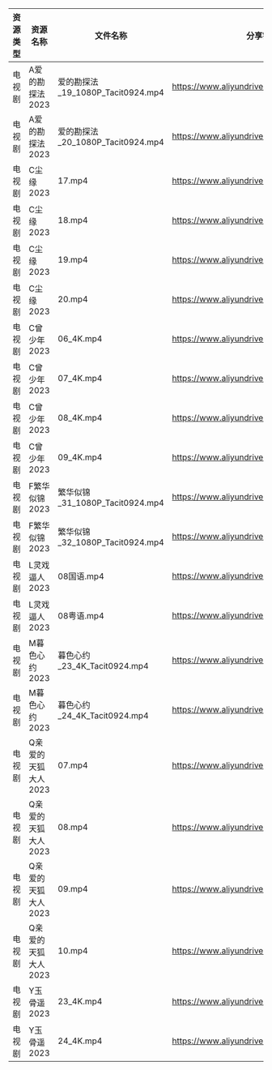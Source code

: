 | 资源类型 | 资源名称         | 文件名称                         | 分享链接                                      | 更新时间       |
| ---- | ------------ | ---------------------------- | ----------------------------------------- | ---------- |
| 电视剧  | A爱的勘探法2023   | 爱的勘探法_19_1080P_Tacit0924.mp4 | https://www.aliyundrive.com/s/RWWju1Xbxu6 | 2023-07-13 |
| 电视剧  | A爱的勘探法2023   | 爱的勘探法_20_1080P_Tacit0924.mp4 | https://www.aliyundrive.com/s/RWWju1Xbxu6 | 2023-07-13 |
| 电视剧  | C尘缘2023      | 17.mp4                       | https://www.aliyundrive.com/s/yWHajFwVrtP | 2023-07-13 |
| 电视剧  | C尘缘2023      | 18.mp4                       | https://www.aliyundrive.com/s/yWHajFwVrtP | 2023-07-13 |
| 电视剧  | C尘缘2023      | 19.mp4                       | https://www.aliyundrive.com/s/yWHajFwVrtP | 2023-07-13 |
| 电视剧  | C尘缘2023      | 20.mp4                       | https://www.aliyundrive.com/s/yWHajFwVrtP | 2023-07-13 |
| 电视剧  | C曾少年2023     | 06_4K.mp4                    | https://www.aliyundrive.com/s/FUrABu9z5Bh | 2023-07-13 |
| 电视剧  | C曾少年2023     | 07_4K.mp4                    | https://www.aliyundrive.com/s/FUrABu9z5Bh | 2023-07-13 |
| 电视剧  | C曾少年2023     | 08_4K.mp4                    | https://www.aliyundrive.com/s/FUrABu9z5Bh | 2023-07-13 |
| 电视剧  | C曾少年2023     | 09_4K.mp4                    | https://www.aliyundrive.com/s/FUrABu9z5Bh | 2023-07-13 |
| 电视剧  | F繁华似锦2023    | 繁华似锦_31_1080P_Tacit0924.mp4  | https://www.aliyundrive.com/s/nfqRpmX9zDs | 2023-07-13 |
| 电视剧  | F繁华似锦2023    | 繁华似锦_32_1080P_Tacit0924.mp4  | https://www.aliyundrive.com/s/nfqRpmX9zDs | 2023-07-13 |
| 电视剧  | L灵戏逼人2023    | 08国语.mp4                     | https://www.aliyundrive.com/s/5UduQoDNUX4 | 2023-07-13 |
| 电视剧  | L灵戏逼人2023    | 08粤语.mp4                     | https://www.aliyundrive.com/s/5UduQoDNUX4 | 2023-07-13 |
| 电视剧  | M暮色心约2023    | 暮色心约_23_4K_Tacit0924.mp4     | https://www.aliyundrive.com/s/gNn3Shydkm6 | 2023-07-13 |
| 电视剧  | M暮色心约2023    | 暮色心约_24_4K_Tacit0924.mp4     | https://www.aliyundrive.com/s/gNn3Shydkm6 | 2023-07-13 |
| 电视剧  | Q亲爱的天狐大人2023 | 07.mp4                       | https://www.aliyundrive.com/s/hEZjVJkT5bQ | 2023-07-13 |
| 电视剧  | Q亲爱的天狐大人2023 | 08.mp4                       | https://www.aliyundrive.com/s/hEZjVJkT5bQ | 2023-07-13 |
| 电视剧  | Q亲爱的天狐大人2023 | 09.mp4                       | https://www.aliyundrive.com/s/hEZjVJkT5bQ | 2023-07-13 |
| 电视剧  | Q亲爱的天狐大人2023 | 10.mp4                       | https://www.aliyundrive.com/s/hEZjVJkT5bQ | 2023-07-13 |
| 电视剧  | Y玉骨遥2023     | 23_4K.mp4                    | https://www.aliyundrive.com/s/6XUEY7X9nW2 | 2023-07-13 |
| 电视剧  | Y玉骨遥2023     | 24_4K.mp4                    | https://www.aliyundrive.com/s/6XUEY7X9nW2 | 2023-07-13 |
